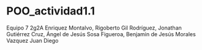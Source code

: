 # POO_actividad1.1
Equipo 7   2g2A
Enriquez Montalvo, Rigoberto
Gil Rodríguez, Jonathan
Gutiérrez Cruz, Ángel de Jesús
Sosa Figueroa, Benjamin de Jesús
Morales Vazquez Juan Diego
